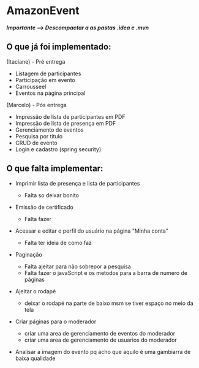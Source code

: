 # AmazonEvent
***Importante --> Descompactar a as pastas .idea e .mvn***

## O que já foi implementado:

(Itaciane) - Pré entrega
 - Listagem de participantes
 - Participação em evento
 - Carrousseel
 - Eventos na página principal
 
(Marcelo) - Pós entrega
 - Impressão de lista de participantes em PDF
 - Impressão de lista de presença em PDF
 - Gerenciamento de eventos
 - Pesquisa por titulo
 - CRUD de evento
 - Login e cadastro (spring security)

## O que falta implementar:
 - Imprimir lista de presença e lista de participantes
   - Falta so deixar bonito
   
 - Emissão de certificado
   - Falta fazer
 
 - Acessar e editar o perfil do usuário na página "Minha conta"
   - Falta ter ideia de como faz
 
 - Paginação
   - Falta ajeitar para não sobrepor a pesquisa
   - Falta fazer o javaScript e os metodos para a barra de numero de páginas
 
 - Ajeitar o rodapé
   - deixar o rodapé na parte de baixo msm se tiver espaço no meio da tela
   
 - Criar páginas para o moderador
   - criar uma area de gerenciamento de eventos do moderador
   - criar uma area de gerenciamento de usuarios do moderador

 - Analisar a imagem do evento pq acho que aquilo é uma gambiarra de baixa qualidade
